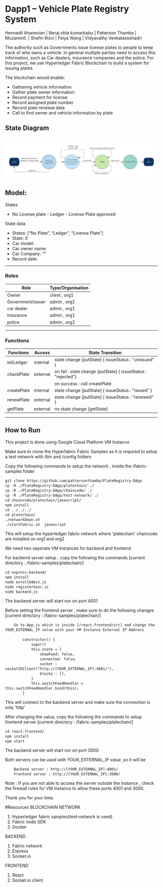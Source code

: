 # Dapp1 – Vehicle Plate Registry System 

Hennadii Ahanesian | Neraj obla kumarbabu | Patterson Thamba | Muzammil. | Shafin Rizvi | Feiya Wang | Vidyavathy Venkataseshadri

The authority such as Governments issue license plates to people to keep track of who owns a vehicle. In general multiple parties need to access this information, such as Car dealers, insurance companies and the police. 
For this project, we use Hyperledger Fabric Blockchain to build a system for issuing plates. 

The blockchain would enable:
- Gathering vehicle information
- Gather plate owner information
- Record payment for license
- Record assigned plate number
- Record plate renewal data
- Call to find owner and vehicle information by plate

## State Diagram
![](./stateimg1.jpeg)
----

## Model: 

States
- No License plate - Ledger - License Plate approved

State data
- States: [“No Plate”, “Ledger”, “License Plate”]
- State: 0
- Car model:
- Car owner name: 
- Car Company: “”
- Record date:

---

### Roles

| Role                                         | Type/Organisation  |  
| ---------------------------------------------| -------------------|  
| Owner                                        |  client , org1     |                                                
| Government/issuer                            |  admin , org2      |                                              
| car dealer                                   |  admin , org1      |  
| insurance                                    |  admin , org1      |  
| police                                       |  admin , org2      |  

---

### Functions 

| Functions                                    | Access               | State Transition 	                                           |
| ---------------------------------------------| ---------------------|----------------------------------------------------------------|  
| initLedger                                   | internal             | state change [putState] { issueStatus : "unissued" }           |              
| checkPlate                                   | external             | on fail : state change [putState] { issueStatus : "rejected"}  |
|                                              |                      | on success : call createPlate                                  |
| createPlate                                  | internal             | state change [putState] { issueStatus : "issued" }  	       |
| renewPlate                                   | external             | state change [putState] { issueStatus : "renewed" } 	       |
| getPlate                                     | external             | no state change [getState]				                       |


---

## How to Run
This project is done using Google Cloud Platform VM Instance

Make sure to clone the Hyperfabric Fabric Samples as it is required to setup a test network with /bin and /config folders

Copy the following commands to setup the network , inside the /fabric-samples folder
	
	git clone https://github.com/pattersonthamba/PlateRegistry-DApp
	cp -R ./PlateRegistry-DApp/platechain/ ./
	cp -R ./PlateRegistry-DApp/chaincode/ ./
	cp -R ./PlateRegistry-DApp/test-network/ ./
	cd chaincode/platechain/javascript/
	npm install
	cd ../../../
	cd platechain/
	./networkDown.sh 
	./startFabric.sh  javascript
	
This will setup the hyperledger fabric network where 'platechain' chaincode are installed on org1 and org2

We need two seperate VM Instances for backend and frontend

For backend server setup , copy the following the commands [current directory : /fabric-samples/platechain/]

	cd express-backend/
	npm install
	node enrollAdmin.js 
	node registerUser.js
	node backend.js 
	
The backend server will start run on port 4001

Before setting the frontend server , make sure to do the following changes [current directory : /fabric-samples/platechain/]

		Go to App.js which is inside [/react-frontend/src] and change the YOUR_EXTERNAL_IP value with your VM Instance External IP Address
		
			constructor() {
				super()
				this.state = {
					showFeed: false,
					connected: false,
					socket : socketIOClient("http://[YOUR_EXTERNAL_IP]:4001/"),
					blocks : [],
				}
				this.switchFeedHandler = this.switchFeedHandler.bind(this);
			}

This will connect to the backend server and make sure the connection is only 'http'
	
After changing the value, copy the following the commands to setup frontend server [current directory : /fabric-samples/platechain/]

	cd react-frontend/
	npm install
	npm start
	
The backend server will start run on port 3000

Both servers can be used with YOUR_EXTERNAL_IP value ,so it will be

		Backend server : http://[YOUR_EXTERNAL_IP]:4001/
		Frontend server : http://[YOUR_EXTERNAL_IP]:3000/

Note : If you are not able to access the server outside the instance , check the firewall rules for VM Instance to allow these ports 4001 and 3000.

Thank you for your time.

#Resources
BLOCKCHAIN NETWORK
1. Hyperledger fabric samples(test-network is used).
2. Fabric node SDK
3. Docker

BACKEND
1. Fabric network
2. Express
3. Socket.io

FRONTEND
1. React
2. Socket.io client